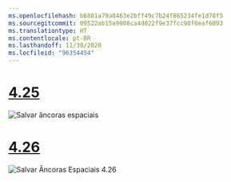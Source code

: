 ```yaml
---
ms.openlocfilehash: b6881a79a0463e2bff49c7b24f865234fe1d78f5
ms.sourcegitcommit: 09522ab15a9008ca4d022f9e37fcc98f6eaf6093
ms.translationtype: HT
ms.contentlocale: pt-BR
ms.lasthandoff: 11/30/2020
ms.locfileid: "96354454"
---
```

# <a name="425"></a>[4.25](#tab/425)

![Salvar âncoras espaciais](../images/unreal-spatialanchors-save.PNG)

# <a name="426"></a>[4.26](#tab/426)

![Salvar Âncoras Espaciais 4.26](../images/local-spatial-anchors-img-02.png)